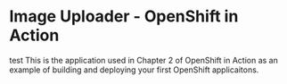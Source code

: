 # Image Uploader - OpenShift in Action
test
This is the application used in Chapter 2 of OpenShift in Action as an example of building and deploying your first OpenShift applicaitons.
